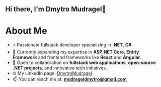 ## Hi there, I'm Dmytro Mudragel👋

# About Me
- ⚡ Passionate fullstack developer specializing in **.NET**, **C#**.
- 🌱 Currently expanding my expertise in **ASP.NET Core**, **Entity Framework** and frontend frameworks like **React** and **Angular**.
- 🤝 Open to collaboration on **fullstack web applications**, **open-source .NET projects**, and innovative tech initiatives.
- 🌐 My LinkedIn page: [DmytroMudragel](https://www.linkedin.com/in/dmytro-mudragel-5042ab266)
- 📫 You can reach me at: **mudrageldmytro@gmail.com** 

<!--
**DmytroMudragel/DmytroMudragel** is a ✨ _special_ ✨ repository because its `README.md` (this file) appears on your GitHub profile.
- 🔭 I’m currently working on ...
- 🌱 I’m currently learning ...
- 👯 I’m looking to collaborate on ...
- 🤔 I’m looking for help with ...
- 💬 Ask me about ...
- 📫 How to reach me: ...
- 😄 Pronouns: ...
- ⚡ Fun fact: ...
-->
